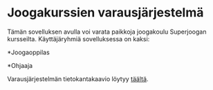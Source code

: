 # Joogakurssien varausjärjestelmä

Tämän sovelluksen avulla voi varata paikkoja joogakoulu Superjoogan kursseilta. Käyttäjäryhmiä sovelluksessa on kaksi:

*Joogaoppilas

*Ohjaaja

Varausjärjestelmän tietokantakaavio löytyy [täältä](http://yuml.me/4bc7139c.png).
